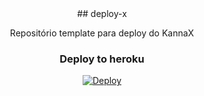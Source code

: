 <center>
## deploy-x

Repositório template para deploy do KannaX

### Deploy to heroku

[![Deploy](https://www.herokucdn.com/deploy/button.svg)](https://heroku.com/deploy)
